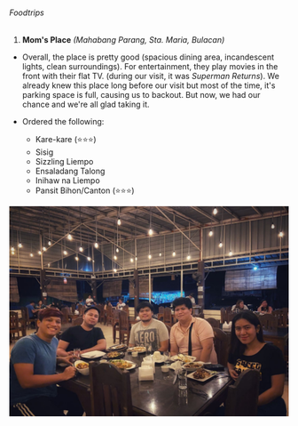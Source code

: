 ###### Foodtrips

1. **Mom's Place**
_(Mahabang Parang, Sta. Maria, Bulacan)_
- Overall, the place is pretty good (spacious dining area, incandescent lights, clean surroundings). For entertainment, they play movies in the front with their flat TV. (during our visit, it was _Superman Returns_). We already knew this place long before our visit but most of the time, it's parking space is full, causing us to backout. But now, we had our chance and we're all glad taking it.

- Ordered the following:
  - Kare-kare (⭐️⭐️⭐️)
  - Sisig 
  - Sizzling Liempo
  - Ensaladang Talong
  - Inihaw na Liempo
  - Pansit Bihon/Canton (⭐️⭐️⭐️)

![moms-place](/assets/images/foodtrips/moms-place.jpg) 
